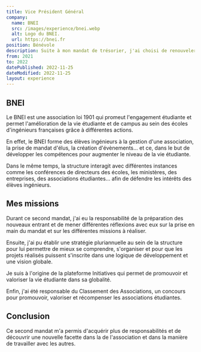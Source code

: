 ```yaml
---
title: Vice Président Général
company:
  name: BNEI
  src: /images/experience/bnei.webp
  alt: Logo du BNEI.
  url: https://bnei.fr
position: Bénévole
description: Suite à mon mandat de trésorier, j'ai choisi de renouveler mon engagement au sein du BNEI.
from: 2021
to: 2022
datePublished: 2022-11-25
dateModified: 2022-11-25
layout: experience
---
```


## BNEI


Le BNEI est une association loi 1901 qui promeut l'engagement étudiante et permet l'amélioration de la vie étudiante et de campus au sein des écoles d'ingénieurs françaises grâce à différentes actions.

En effet, le BNEI forme des élèves ingénieurs à la gestion d'une association, la prise de mandat d'élus, la création d'évènements... et ce, dans le but de développer les compétences pour augmenter le niveau de la vie étudiante.

Dans le même temps, la structure interagit avec différentes instances comme les conférences de directeurs des écoles, les ministères, des entreprises, des associations étudiantes... afin de défendre les intérêts des élèves ingénieurs.

## Mes missions

Durant ce second mandat, j'ai eu la responsabilité de la préparation des nouveaux entrant et de mener différentes réflexions avec eux sur la prise en main du mandat et sur les différentes missions à réaliser.

Ensuite, j'ai pu établir une stratégie pluriannuelle au sein de la structure pour lui permettre de mieux se comprendre, s'organiser et pour que les projets réalisés puissent s'inscrite dans une logique de développement et une vision globale.

Je suis à l'origine de la plateforme Initiatives qui permet de promouvoir et valoriser la vie étudiante dans sa globalité.

Enfin, j'ai été responsable du Classement des Associations, un concours pour promouvoir, valoriser et récompenser les associations étudiantes.

## Conclusion

Ce second mandat m'a permis d'acquérir plus de responsabilités et de découvrir une nouvelle facette dans la de l'association et dans la manière de travailler avec les autres.
